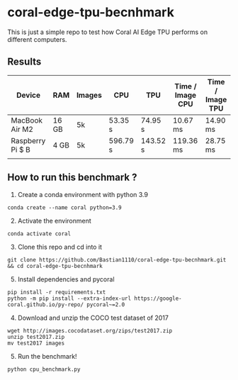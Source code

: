 # coral-edge-tpu-becnhmark
This is just a simple repo to test how Coral AI Edge TPU performs on different computers. 

## Results 

|**Device** | **RAM** |  **Images**  | **CPU**   | **TPU** |  **Time / Image CPU**| **Time / Image TPU**|
|---|---|---|---|---|---|---|
| MacBook Air M2 | 16 GB | 5k | 53.35 s | 74.95 s | 10.67 ms | 14.90 ms |
| Raspberry Pi $ B | 4 GB | 5k  | 596.79 s | 143.52 s | 119.36 ms | 28.75 ms |
|   |   |   |   |   |   |   |

## How to run this benchmark ?
1. Create a conda environment with python 3.9 
```
conda create --name coral python=3.9
```

2. Activate the environment

```
conda activate coral 
```

3. Clone this repo and cd into it

```
git clone https://github.com/Bastian1110/coral-edge-tpu-becnhmark.git && cd coral-edge-tpu-becnhmark
```

5. Install dependencies and pycoral
```
pip install -r requirements.txt
python -m pip install --extra-index-url https://google-coral.github.io/py-repo/ pycoral~=2.0
```

4. Download and unzip the COCO test dataset of 2017

```
wget http://images.cocodataset.org/zips/test2017.zip
unzip test2017.zip
mv test2017 images
```

5. Run the benchmark! 

```
python cpu_benchmark.py
```